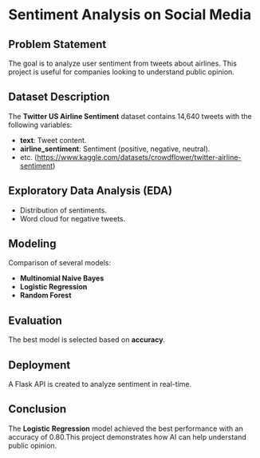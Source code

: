 # Sentiment Analysis on Social Media 

## Problem Statement
The goal is to analyze user sentiment from tweets about airlines. This project is useful for companies looking to understand public opinion.

## Dataset Description 
The **Twitter US Airline Sentiment** dataset contains 14,640 tweets with the following variables:
- **text**: Tweet content.
- **airline_sentiment**: Sentiment (positive, negative, neutral).
- etc. (https://www.kaggle.com/datasets/crowdflower/twitter-airline-sentiment)

## Exploratory Data Analysis (EDA)
- Distribution of sentiments.
- Word cloud for negative tweets.

## Modeling
Comparison of several models:
- **Multinomial Naive Bayes**
- **Logistic Regression**
- **Random Forest**


## Evaluation
The best model is selected based on **accuracy**.

## Deployment
A Flask API is created to analyze sentiment in real-time.

## Conclusion
The **Logistic Regression** model achieved the best performance with an accuracy of 0.80.This project demonstrates how AI can help understand public opinion.

